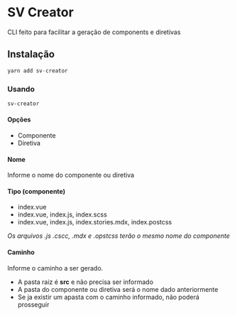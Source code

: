 # SV Creator

CLI feito para facilitar a geração de components e diretivas

## Instalação

```js
yarn add sv-creator
```

### Usando

```bash
sv-creator
```

#### Opções

- Componente
- Diretiva

#### Nome

Informe o nome do componente ou diretiva

#### Tipo (componente)

- index.vue
- index.vue, index.js, index.scss
- index.vue, index.js, index.stories.mdx, index.postcss

_Os arquivos .js .cscc, .mdx e .opstcss terão o mesmo nome do componente_

#### Caminho

Informe o caminho a ser gerado.

- A pasta raiz é **src** e não precisa ser informado
- A pasta do componente ou diretiva será o nome dado anteriormente
- Se ja existir um apasta com o caminho informado, não poderá prosseguir
